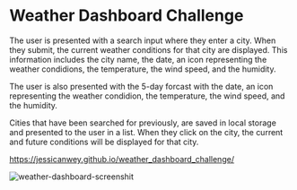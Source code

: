 # Weather Dashboard Challenge

The user is presented with a search input where they enter a city. When they submit, the current weather conditions for that city are displayed. This information includes the city name, the date, an icon representing the weather condidions, the temperature, the wind speed, and the humidity. 

The user is also presented with the 5-day forcast with the date, an icon representing the weather condidion, the temperature, the wind speed, and the humidity. 

Cities that have been searched for previously, are saved in local storage and presented to the user in a list. When they click on the city, the current and future conditions will be displayed for that city.

https://jessicanwey.github.io/weather_dashboard_challenge/

![weather-dashboard-screenshit](https://github.com/jessicanwey/weather_dashboard_challenge/assets/145372607/92a55d62-4fac-432b-b916-d84586dc737c)
